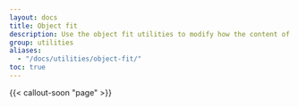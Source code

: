 ```yaml
---
layout: docs
title: Object fit
description: Use the object fit utilities to modify how the content of a [replaced element](https://developer.mozilla.org/en-US/docs/Web/CSS/Replaced_element), such as an `<img>` or `<video>`, should be resized to fit its container.
group: utilities
aliases:
  - "/docs/utilities/object-fit/"
toc: true
---
```


{{< callout-soon "page" >}}
